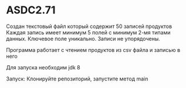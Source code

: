 # ASDC2.71

Создан текстовый файл который содержит 50 записей продуктов
Каждая запись имеет минимум 5 полей с минимум 2-мя типами данных.
Ключевое поле уникально. 
Записи не упорядочены.

Программа работает с чтением продуктов из csv файла и записью в него

Для запуска необходим jdk 8

Запуск: Клонируйте репозиторий, запустите метод main

